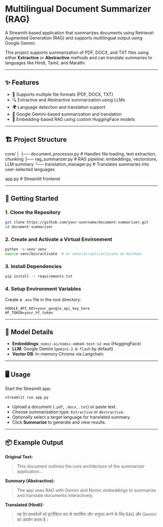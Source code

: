 # Multilingual Document Summarizer (RAG)

A Streamlit-based application that summarizes documents using Retrieval-Augmented Generation (RAG) and supports multilingual output using Google Gemini. 

This project supports summarization of PDF, DOCX, and TXT files using either **Extractive** or **Abstractive** methods and can translate summaries to languages like Hindi, Tamil, and Marathi.

---

## ✨ Features

- 📄 Supports multiple file formats (PDF, DOCX, TXT)
- 🔍 Extractive and Abstractive summarization using LLMs
- 🌍 Language detection and translation support
- 🔌 Google Gemini-based summarization and translation
- 🧠 Embedding-based RAG using custom HuggingFace models

---

## 🏗 Project Structure

core/
│
├── document_processor.py       # Handles file loading, text extraction, chunking
├── rag_summarizer.py           # RAG pipeline: embeddings, vectorstore, LLM summary
└── translation_manager.py      # Translates summaries into user-selected languages

app.py                          # Streamlit frontend

---

## 🚀 Getting Started

### 1. Clone the Repository

```bash
git clone https://github.com/your-username/document-summarizer.git
cd document-summarizer
```

### 2. Create and Activate a Virtual Environment

```bash
python -m venv venv
source venv/bin/activate  # or venv\Scripts\activate on Windows
```

### 3. Install Dependencies

```bash
pip install -r requirements.txt
```

### 4. Setup Environment Variables

Create a `.env` file in the root directory:

```
GOOGLE_API_KEY=your_google_api_key_here
HF_TOKEN=your_hf_token
```

---

## 🧠 Model Details

- **Embeddings**: `nomic-ai/nomic-embed-text-v2-moe` (HuggingFace)
- **LLM**: Google Gemini (`gemini-2.0-flash` by default)
- **Vector DB**: In-memory Chroma via Langchain

---

## 🖥 Usage

Start the Streamlit app:

```bash
streamlit run app.py
```

- Upload a document (`.pdf`, `.docx`, `.txt`) or paste text.
- Choose summarization type: `Extractive` or `Abstractive`.
- Optionally select a target language for translated summary.
- Click **Summarize** to generate and view results.

---

## 📦 Example Output

**Original Text:**
> This document outlines the core architecture of the summarizer application...

**Summary (Abstractive):**
> The app uses RAG with Gemini and Nomic embeddings to summarize and translate documents interactively.

**Translated (Hindi):**
> यह ऐप दस्तावेज़ों को इंटरैक्टिव रूप से सारांशित और अनुवाद करने के लिए RAG और Gemini का उपयोग करता है।
